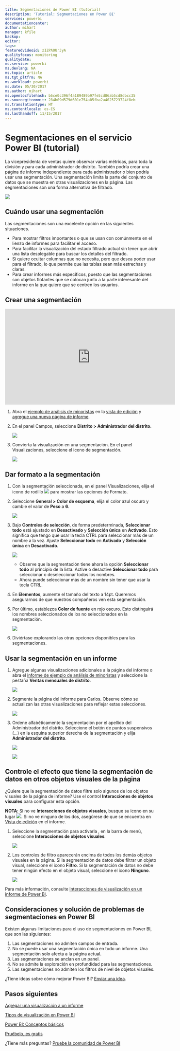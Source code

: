 ```yaml
---
title: Segmentaciones de Power BI (tutorial)
description: 'Tutorial: Segmentaciones en Power BI'
services: powerbi
documentationcenter: 
author: mihart
manager: kfile
backup: 
editor: 
tags: 
featuredvideoid: zIZPA0UrJyA
qualityfocus: monitoring
qualitydate: 
ms.service: powerbi
ms.devlang: NA
ms.topic: article
ms.tgt_pltfrm: NA
ms.workload: powerbi
ms.date: 05/30/2017
ms.author: mihart
ms.openlocfilehash: b6ce0c396f4a189489b97fe5cd86ab5cd8dbcc35
ms.sourcegitcommit: 284b09d579d601e754a05fba2a4025723724f8eb
ms.translationtype: HT
ms.contentlocale: es-ES
ms.lasthandoff: 11/15/2017
---
```

# <a name="slicers-in-power-bi-service-tutorial"></a>Segmentaciones en el servicio Power BI (tutorial)
La vicepresidenta de ventas quiere observar varias métricas, para toda la división y para cada administrador de distrito. También podría crear una página de informe independiente para cada administrador o bien podría usar una segmentación. Una segmentación limita la parte del conjunto de datos que se muestra en otras visualizaciones en la página.  Las segmentaciones son una forma alternativa de filtrado.

![](media/power-bi-visualization-slicers/slicer2.gif)

## <a name="when-to-use-a-slicer"></a>Cuándo usar una segmentación
Las segmentaciones son una excelente opción en las siguientes situaciones.

* Para mostrar filtros importantes o que se usan con comúnmente en el lienzo de informes para facilitar el acceso.
* Para facilitar la visualización del estado filtrado actual sin tener que abrir una lista desplegable para buscar los detalles del filtrado.
* Si quiere ocultar columnas que no necesita, pero que desea poder usar para el filtrado, lo que permite que las tablas sean más estrechas y claras.
* Para crear informes más específicos, puesto que las segmentaciones son objetos flotantes que se colocan junto a la parte interesante del informe en la que quiere que se centren los usuarios.

## <a name="create-a-slicer"></a>Crear una segmentación
<iframe width="560" height="315" src="https://www.youtube.com/embed/zIZPA0UrJyA" frameborder="0" allowfullscreen></iframe>


1. Abra el [ejemplo de análisis de minoristas](sample-retail-analysis.md) en la [vista de edición](service-interact-with-a-report-in-editing-view.md) y [agregue una nueva página de informe](power-bi-report-add-page.md).
2. En el panel Campos, seleccione **Distrito > Administrador del distrito**.
   
    ![](media/power-bi-visualization-slicers/pbi_slicer_chartfirst.png)
3. Convierta la visualización en una segmentación. En el panel Visualizaciones, seleccione el icono de segmentación.
   
    ![](media/power-bi-visualization-slicers/pbi_slicer_select.png)

## <a name="format-the-slicer"></a>Dar formato a la segmentación
1. Con la segmentación seleccionada, en el panel Visualizaciones, elija el icono de rodillo ![](media/power-bi-visualization-slicers/power-bi-paintroller.png) para mostrar las opciones de Formato.
2. Seleccione **General > Color de esquema**, elija el color azul oscuro y cambie el valor de **Peso** a **6**.
   
    ![](media/power-bi-visualization-slicers/pbi_slicer_outline2.png)
3. Bajo **Controles de selección**, de forma predeterminada, **Seleccionar todo** está ajustado en **Desactivado** y **Selección única** en **Activado**. Esto significa que tengo que usar la tecla CTRL para seleccionar más de un nombre a la vez. Ajuste **Seleccionar todo** en **Activado** y **Selección única** en **Desactivado**.
   
    ![](media/power-bi-visualization-slicers/pbi_slicer_selectioncontrols2.png)
   
   * Observe que la segmentación tiene ahora la opción **Seleccionar todo** al principio de la lista. Active o desactive **Seleccionar todo** para seleccionar o deseleccionar todos los nombres.
   * Ahora puede seleccionar más de un nombre sin tener que usar la tecla CTRL.
4. En **Elementos**, aumente el tamaño del texto a 14pt.  Queremos asegurarnos de que nuestros compañeros ven esta segmentación.
5. Por último, establezca **Color de fuente** en rojo oscuro.  Esto distinguirá los nombres seleccionados de los no seleccionados en la segmentación.
   
    ![](media/power-bi-visualization-slicers/pbi_slicer_font2.png)
6. Diviértase explorando las otras opciones disponibles para las segmentaciones.

## <a name="use-the-slicer-in-a-report"></a>Usar la segmentación en un informe
1. Agregue algunas visualizaciones adicionales a la página del informe o abra el [informe de ejemplo de análisis de minoristas](sample-retail-analysis.md) y seleccione la pestaña **Ventas mensuales de distrito**.
   
    ![](media/power-bi-visualization-slicers/power-bi-retail-sample.png)
2. Segmente la página del informe para Carlos. Observe cómo se actualizan las otras visualizaciones para reflejar estas selecciones.
   
    ![](media/power-bi-visualization-slicers/slicer2.gif)
3. Ordene alfabéticamente la segmentación por el apellido del Administrador del distrito.  Seleccione el botón de puntos suspensivos (...) en la esquina superior derecha de la segmentación y elija **Administrador del distrito**.
   
    ![](media/power-bi-visualization-slicers/pbi_slicer_sort2.png)
   
    ![](media/power-bi-visualization-slicers/pbi_slicer_sorted.png)

## <a name="control-what-effect-the-slicer-has-on-other-visuals-on-the-page"></a>Controle el efecto que tiene la segmentación de datos en otros objetos visuales de la página
¿Quiere que la segmentación de datos filtre solo algunos de los objetos visuales de la página de informe?  Use el control **Interacciones de objetos visuales** para configurar esta opción.

**NOTA**: Si no ve **Interacciones de objetos visuales**, busque su icono en su lugar ![](media/power-bi-visualization-slicers/power-bi-slicer-visual-interactions.png). Si no ve ninguno de los dos, asegúrese de que se encuentra en [Vista de edición](service-reading-view-and-editing-view.md) en el informe.

1. Seleccione la segmentación para activarla , en la barra de menú, seleccione **Interacciones de objetos visuales**.
   
    ![](media/power-bi-visualization-slicers/pbi-slicer-interactions.png)
2. Los controles de filtro aparecerán encima de todos los demás objetos visuales en la página. Si la segmentación de datos debe filtrar un objeto visual, seleccione el icono **Filtro**.  Si la segmentación de datos no debe tener ningún efecto en el objeto visual, seleccione el icono **Ninguno**.
   
    ![](media/power-bi-visualization-slicers/filter-controls.png)

Para más información, consulte [Interacciones de visualización en un informe de Power BI](service-reports-visual-interactions.md).

## <a name="considerations-and-troubleshooting-slicers-in-power-bi"></a>Consideraciones y solución de problemas de segmentaciones en Power BI
Existen algunas limitaciones para el uso de segmentaciones en Power BI, que son las siguientes:

1. Las segmentaciones no admiten campos de entrada.
2. No se puede usar una segmentación única en todo un informe. Una segmentación solo afecta a la página actual.
3. Las segmentaciones se anclan en un panel.
4. No se admite la exploración en profundidad para las segmentaciones.    
5. Las segmentaciones no admiten los filtros de nivel de objetos visuales.

¿Tiene ideas sobre cómo mejorar Power BI? [Enviar una idea](https://ideas.powerbi.com/forums/265200-power-bi-ideas).

## <a name="next-steps"></a>Pasos siguientes
 [Agregar una visualización a un informe](power-bi-report-add-visualizations-i.md)

 [Tipos de visualización en Power BI](power-bi-visualization-types-for-reports-and-q-and-a.md)

 [Power BI: Conceptos básicos](service-basic-concepts.md)

[Pruébelo, es gratis](https://powerbi.com/)

¿Tiene más preguntas? [Pruebe la comunidad de Power BI](http://community.powerbi.com/)

